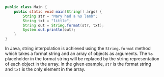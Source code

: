```java
public class Main {
    public static void main(String[] args) {
        String str = "Mary had a %s lamb";
        String txt = "little";
        String out = String.format(str, txt);
        System.out.println(out);
    }
}
```
In Java, string interpolation is achieved using the `String.format` method which takes a format string and an array of objects as arguments. The `%s` placeholder in the format string will be replaced by the string representation of each object in the array. In the given example, `str` is the format string and `txt` is the only element in the array.
